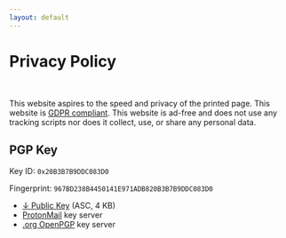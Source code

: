 ```yaml
---
layout: default
---
```


# Privacy Policy
<br>

This website aspires to the speed and privacy of the printed page. This website is [GDPR compliant](https://gdpr.eu/). This website is ad-free and does not use any tracking scripts  nor does it collect, use, or share any personal data.

## PGP Key

Key ID: `0x20B3B7B9DDC083D0`

Fingerprint: `967BD238B4450141E971ADB820B3B7B9DDC083D0`

* [↓ Public Key](assets/967BD238B4450141E971ADB820B3B7B9DDC083D0.asc) (ASC, 4 KB) 
* <a rel="pgpkey" type="application/pgp-keys" href="https://mail-api.proton.me/pks/lookup?op=get&search=me@gerhardla.nz">ProtonMail</a> key server
* <a rel="pgpkey" type="application/pgp-keys" href="https://keys.openpgp.org/search?q=me@gerhardla.nz">.org OpenPGP</a> key server
